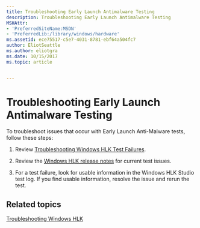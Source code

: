 ```yaml
---
title: Troubleshooting Early Launch Antimalware Testing
description: Troubleshooting Early Launch Antimalware Testing
MSHAttr:
- 'PreferredSiteName:MSDN'
- 'PreferredLib:/library/windows/hardware'
ms.assetid: ece75517-c5e7-4031-8781-ebf64a504fc7
author: EliotSeattle
ms.author: eliotgra
ms.date: 10/15/2017
ms.topic: article


---
```


# Troubleshooting Early Launch Antimalware Testing


To troubleshoot issues that occur with Early Launch Anti-Malware tests, follow these steps:

1.  Review [Troubleshooting Windows HLK Test Failures](..\user\troubleshooting-windows-hlk-test-failures.md).

2.  Review the [Windows HLK release notes](http://go.microsoft.com/fwlink/?LinkID=236110) for current test issues.

3.  For a test failure, look for usable information in the Windows HLK Studio test log. If you find usable information, resolve the issue and rerun the test.

## <span id="related_topics"></span>Related topics


[Troubleshooting Windows HLK](..\user\troubleshooting-windows-hlk.md)

 

 







